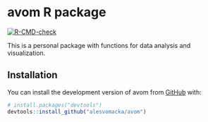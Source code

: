 
<!-- README.md is generated from README.Rmd. Please edit that file -->

# avom R package

<!-- badges: start -->

[![R-CMD-check](https://github.com/alesvomacka/avom/actions/workflows/R-CMD-check.yaml/badge.svg)](https://github.com/alesvomacka/avom/actions/workflows/R-CMD-check.yaml)
<!-- badges: end -->

This is a personal package with functions for data analysis and
visualization.

## Installation

You can install the development version of avom from
[GitHub](https://github.com/) with:

``` r
# install.packages("devtools")
devtools::install_github("alesvomacka/avom")
```
